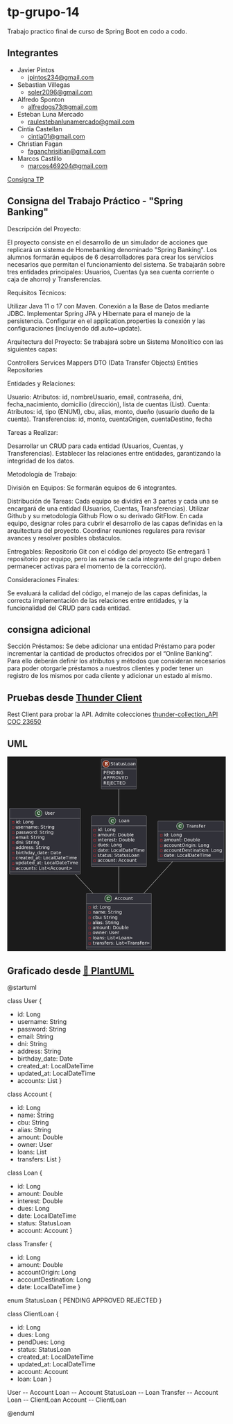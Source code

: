# tp-grupo-14
 Trabajo practico final de curso de Spring Boot en codo a codo. 

## Integrantes
 - Javier Pintos 
    + jpintos234@gmail.com
 - Sebastian Villegas 
    + soler2096@gmail.com
 - Alfredo Sponton		
    + alfredogs73@gmail.com
 - Esteban Luna Mercado		
    + raulestebanlunamercado@gmail.com
 - Cintia Castellan	
    + cintia01@gmail.com
 - Christian Fagan 
    + faganchrisitian@gmail.com
 - Marcos Castillo 
    + marcos469204@gmail.com

[Consigna TP](https://docs.google.com/document/d/15ljs8u2IyY3z4DIlqwdiv1JeHFROX6x8/edit)

## Consigna del Trabajo Práctico - "Spring Banking"

Descripción del Proyecto:

El proyecto consiste en el desarrollo de un simulador de acciones que replicará un sistema de Homebanking denominado "Spring Banking". Los alumnos formarán equipos de 6 desarrolladores para crear los servicios necesarios que permitan el funcionamiento del sistema. Se trabajarán sobre tres entidades principales: Usuarios, Cuentas (ya sea cuenta corriente o caja de ahorro) y Transferencias.

Requisitos Técnicos:

Utilizar Java 11 o 17 con Maven.
Conexión a la Base de Datos mediante JDBC.
Implementar Spring JPA y Hibernate para el manejo de la persistencia.
Configurar en el application.properties la conexión y las configuraciones (incluyendo ddl.auto=update).

Arquitectura del Proyecto:
Se trabajará sobre un Sistema Monolítico con las siguientes capas:

Controllers
Services
Mappers
DTO (Data Transfer Objects)
Entities
Repositories

Entidades y Relaciones:

Usuario:
Atributos: id, nombreUsuario, email, contraseña, dni, fecha_nacimiento, domicilio (dirección), lista de cuentas (List<Cuenta>).
Cuenta:
Atributos: id, tipo (ENUM), cbu, alias, monto, dueño (usuario dueño de la cuenta).
Transferencias:
id, monto, cuentaOrigen, cuentaDestino, fecha

Tareas a Realizar:

Desarrollar un CRUD para cada entidad (Usuarios, Cuentas, y Transferencias).
Establecer las relaciones entre entidades, garantizando la integridad de los datos.

Metodología de Trabajo:

División en Equipos: Se formarán equipos de 6 integrantes.

Distribución de Tareas:
Cada equipo se dividirá en 3 partes y cada una se encargará de una entidad (Usuarios, Cuentas, Transferencias). Utilizar Github y su metodología Github Flow o su derivado GitFlow.
En cada equipo, designar roles para cubrir el desarrollo de las capas definidas en la arquitectura del proyecto.
Coordinar reuniones regulares para revisar avances y resolver posibles obstáculos.

Entregables:
Repositorio Git con el código del proyecto (Se entregará 1 repositorio por equipo, pero las ramas de cada integrante del grupo deben permanecer activas para el momento de la corrección).


Consideraciones Finales:

Se evaluará la calidad del código, el manejo de las capas definidas, la correcta implementación de las relaciones entre entidades, y la funcionalidad del CRUD para cada entidad.

## consigna adicional

Sección Préstamos:
Se debe adicionar una entidad Préstamo para poder incrementar la cantidad de productos ofrecidos por el “Online Banking”. Para ello deberán definir los atributos y métodos que consideran necesarios para poder otorgarle préstamos a nuestros clientes y poder tener un registro de los mismos por cada cliente y adicionar un estado al mismo.

## Pruebas desde  [Thunder Client](https://www.thunderclient.com/)

Rest Client para probar la API. Admite colecciones [thunder-collection_API COC 23650](thunder-collection_API%20COC%2023650.json)

## UML
![Diagrama De Clases](diagrama_de_clases.png)


## Graficado desde  [🌱 PlantUML](https://plantuml.com/es/)
@startuml

class User {
  - id: Long
  - username: String
  - password: String
  - email: String
  - dni: String
  - address: String
  - birthday_date: Date
  - created_at: LocalDateTime
  - updated_at: LocalDateTime
  - accounts: List<Account>
}

class Account {
  - id: Long
  - name: String
  - cbu: String
  - alias: String
  - amount: Double
  - owner: User
  - loans: List<Loan>
  - transfers: List<Transfer>
}

class Loan {
  - id: Long
  - amount: Double
  - interest: Double
  - dues: Long
  - date: LocalDateTime
  - status: StatusLoan
  - account: Account
}

class Transfer {
  - id: Long
  - amount: Double
  - accountOrigin: Long
  - accountDestination: Long
  - date: LocalDateTime
}

enum StatusLoan {
  PENDING
  APPROVED
  REJECTED
}

class ClientLoan {
  - id: Long
  - dues: Long
  - pendDues: Long
  - status: StatusLoan
  - created_at: LocalDateTime
  - updated_at: LocalDateTime
  - account: Account
  - loan: Loan
}

User -- Account
Loan -- Account
StatusLoan  --  Loan 
Transfer -- Account 
Loan -- ClientLoan
Account -- ClientLoan

@enduml
